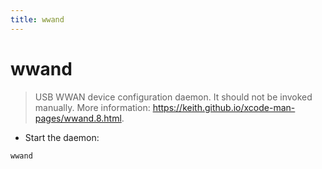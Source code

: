 ```yaml
---
title: wwand
---
```

# wwand

> USB WWAN device configuration daemon.
> It should not be invoked manually.
> More information: <https://keith.github.io/xcode-man-pages/wwand.8.html>.

- Start the daemon:

`wwand`
